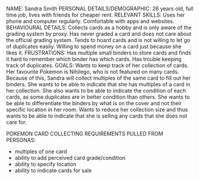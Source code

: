 NAME: Sandra Smith
PERSONAL DETAILS/DEMOGRAPHIC: 26 years old, full time job, lives with friends for cheaper rent.
RELEVANT SKILLS: Uses her phone and computer regularly. Comfortable with apps and websites.
BEHAVIOURAL DETAILS: Collects cards as a hobby and is only aware of the grading system by proxy. Has never graded a card and does not care about the official grading system.
Tends to hoard cards and is not willing to let go of duplicates easily. Willing to spend money on a card just because she likes it.
FRUSTRATIONS: Has multiple small binders to store cards and finds it hard to remember which binder has which cards. Has trouble keeping track of duplicates.
GOALS: Wants to keep track of her collection of cards. Her favourite Pokemon is Nihilego, who is not featured on many cards.
Because of this, Sandra will collect multiples of the same card to fill out her binders. She wants to be able to indicate that
she has multiples of a card in her collection. She also wants to be able to indicate the condition of each cards, as some duplicates are in
better condition than others. She wants to be able to differentiate the binders by what is on the cover and not their specific location in her room.
Wants to reduce her collection size and thus wants to be able to indicate that she is selling any cards that she does not care for.

POKEMON CARD COLLECTING REQUIREMENTS PULLED FROM PERSONAS:

- multiples of one card
- ability to add perceived card grade/condition
- ability to specify location
- ability to indicate cards for sale
